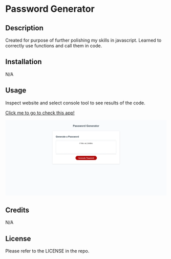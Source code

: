 # Password Generator

## Description

Created for purpose of further polishing my skills in javascript. Learned to correctly use functions and call them in code.

## Installation

N/A

## Usage

Inspect website and select console tool to see results of the code.



[Click me to go to check this app!](http://rzepa000.github.io/password-generator)
    
![website screenshot](https://github.com/rzepa000/password-generator/blob/main/screenshot.jpg)


## Credits

N/A

## License

Please refer to the LICENSE in the repo.


